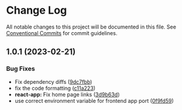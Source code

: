# Change Log

All notable changes to this project will be documented in this file.
See [Conventional Commits](https://conventionalcommits.org) for commit guidelines.

## 1.0.1 (2023-02-21)

### Bug Fixes

- Fix dependency diffs ([9dc7fbb](https://github.com/dhruv-m-patel/node-react-monorepo/commit/9dc7fbb59532590da154c9bb136de19716100aba))
- fix the code formatting ([c11a223](https://github.com/dhruv-m-patel/node-react-monorepo/commit/c11a223ae9225685ae5c8814e55c6d12fb013283))
- **react-app:** Fix home page links ([3d9b63d](https://github.com/dhruv-m-patel/node-react-monorepo/commit/3d9b63dc3d70b1b129b7d7658aae8d547bc0127a))
- use correct environment variable for frontend app port ([0f9fd59](https://github.com/dhruv-m-patel/node-react-monorepo/commit/0f9fd59862dd8c8b6cf83798f6d1473bae535866))

